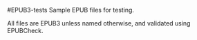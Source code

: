 #EPUB3-tests
Sample EPUB files for testing.

All files are EPUB3 unless named otherwise, and validated using EPUBCheck. 
